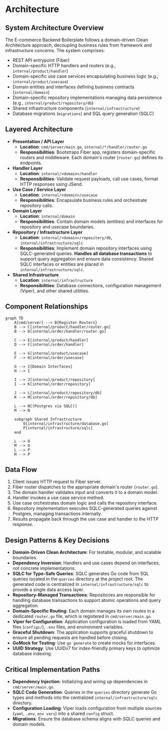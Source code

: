 # Architecture

## System Architecture Overview
The E-commerce Backend Boilerplate follows a domain-driven Clean Architecture approach, decoupling business rules from framework and infrastructure concerns. The system comprises:
- REST API entrypoint (Fiber)
- Domain-specific HTTP handlers and routers (e.g., `internal/product/handler`)
- Domain-specific use case services encapsulating business logic (e.g., `internal/product/usecase`)
- Domain entities and interfaces defining business contracts (`internal/domain`)
- Domain-specific repository implementations managing data persistence (e.g., `internal/product/repository/db`)
- Shared infrastructure components (`internal/infrastructure`)
- Database migrations (`migrations`) and SQL query generation (SQLC)

## Layered Architecture
- **Presentation / API Layer**
  - **Location**: `cmd/server/main.go`, `internal/*/handler/router.go`
  - **Responsibilities**: Bootstraps Fiber app, registers domain-specific routers and middleware. Each domain's router (`router.go`) defines its endpoints.
- **Handler Layer**
  - **Location**: `internal/<domain>/handler`
  - **Responsibilities**: Validate request payloads, call use cases, format HTTP responses using JSend.
- **Use Case / Service Layer**
  - **Location**: `internal/<domain>/usecase`
  - **Responsibilities**: Encapsulate business rules and orchestrate repository calls.
- **Domain Layer**
  - **Location**: `internal/domain`
  - **Responsibilities**: Contain domain models (entities) and interfaces for repository and usecase boundaries.
- **Repository / Infrastructure Layer**
  - **Location**: `internal/<domain>/repository/db`, `internal/infrastructure/sqlc`
  - **Responsibilities**: Implement domain repository interfaces using SQLC-generated queries. **Handles all database transactions** to support query aggregation and ensure data consistency. Shared SQLC interfaces or entities are placed in `internal/infrastructure/sqlc`.
- **Shared Infrastructure**
  - **Location**: `internal/infrastructure`
  - **Responsibilities**: Database connections, configuration management (Viper), and other shared utilities.

## Component Relationships
```mermaid
graph TD
    A[cmd/server] --> B{Register Routers}
    B --> C[internal/product/handler/router.go]
    B --> D[internal/order/handler/router.go]
    
    C --> E[internal/product/handler]
    D --> F[internal/order/handler]

    E --> G[internal/product/usecase]
    F --> H[internal/order/usecase]

    G --> I{Domain Interfaces}
    H --> I

    I --> J[internal/product/repository]
    I --> K[internal/order/repository]

    J --> L[internal/product/repository/db]
    K --> M[internal/order/repository/db]

    L --> N[(Postgres via SQLC)]
    M --> N
    
    subgraph Shared Infrastructure
        O[internal/infrastructure/database.go]
        P[internal/infrastructure/sqlc]
    end

    L --> O
    M --> O
    L --> P
    M --> P
```

## Data Flow
1.  Client issues HTTP request to Fiber server.
2.  Fiber router dispatches to the appropriate domain's router (`router.go`).
3.  The domain handler validates input and converts it to a domain model.
4.  Handler invokes a use case service method.
5.  Use case orchestrates domain logic and calls the repository interface.
6.  Repository implementation executes SQLC-generated queries against Postgres, managing transactions internally.
7.  Results propagate back through the use case and handler to the HTTP response.

## Design Patterns & Key Decisions
- **Domain-Driven Clean Architecture**: For testable, modular, and scalable boundaries.
- **Dependency Inversion**: Handlers and use cases depend on interfaces, not concrete implementations.
- **SQLC for Type-Safe Queries**: SQLC generates Go code from SQL queries located in the `queries` directory at the project root. The generated code is centralized in `internal/infrastructure/sqlc` to provide a single data access layer.
- **Repository-Managed Transactions**: Repositories are responsible for handling database transactions to support atomic operations and query aggregation.
- **Domain-Specific Routing**: Each domain manages its own routes in a dedicated `router.go` file, which is registered in `cmd/server/main.go`.
- **Viper for Configuration**: Application configuration is loaded from YAML files (`configs/`), `.env` files, and environment variables.
- **Graceful Shutdown**: The application supports graceful shutdown to ensure all pending requests are handled before closing.
- **GoMock for Testing**: Use `go generate` to create mocks for interfaces.
- **UUID Strategy**: Use UUIDv7 for index-friendly primary keys to optimize database indexing.

## Critical Implementation Paths
- **Dependency Injection**: Initializing and wiring up dependencies in `cmd/server/main.go`.
- **SQLC Code Generation**: Queries in the `queries` directory generate Go types and methods into the centralized `internal/infrastructure/sqlc` directory.
- **Configuration Loading**: Viper loads configuration from multiple sources (`yaml`, `.env`, `env vars`) into a shared `config` struct.
- **Migrations**: Ensure the database schema aligns with SQLC queries and domain models.